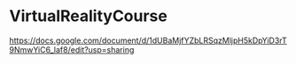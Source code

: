 # VirtualRealityCourse
https://docs.google.com/document/d/1dUBaMjfYZbLRSqzMljpH5kDpYiD3rT9NmwYiC6_laf8/edit?usp=sharing

